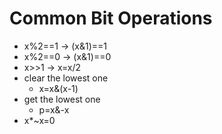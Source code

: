 # Common Bit Operations

* x%2==1 -> (x&1)==1
* x%2==0 -> (x&1)==0
* x>>1 -> x=x/2
* clear the lowest one
  * x=x&(x-1)
* get the lowest one
  * p=x&-x
* x*~x=0
